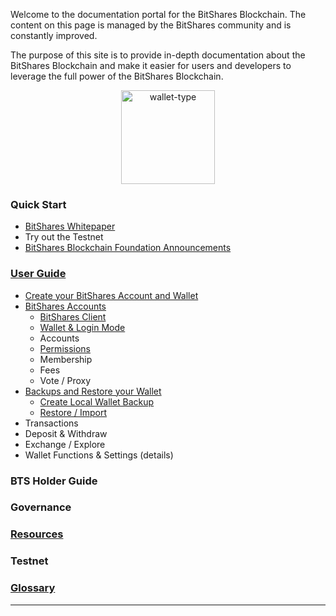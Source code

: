 
Welcome to the documentation portal for the BitShares Blockchain. The
content on this page is managed by the BitShares community and is
constantly improved.

The purpose of this site is to provide in-depth documentation about the
BitShares Blockchain and make it easier for users and developers to
leverage the full power of the BitShares Blockchain.


<p align="center">
  <img src="https://github.com/bitshares/how.bitshares.works/blob/master/source/bitshares-logo.png" width="150" title="wallet-type">
</p>

### Quick Start

* [BitShares Whitepaper](http://bitshares.foundation/)
* Try out the Testnet 
* [BitShares Blockchain Foundation Announcements ](http://www.bitshares.foundation/)


### [User Guide](/bbf/user_guide#user-guide)
- [Create your BitShares Account and Wallet](/bbf/user_guide/create_account.md#create-your-bitshares-account-and-wallet)
- [BitShares Accounts](/bbf/user_guide/bitshares_client.md#bitshares-accounts)
  - [BitShares Client](/bbf/user_guide/bitshares_client.md#bitshares-client)
  - [Wallet & Login Mode](/bbf/user_guide/bitshares_client.md#wallet--login-mode)
  - Accounts
  - [Permissions ](/bbf/user_guide/permissions.md#permissions)
  - Membership
  - Fees
  - Vote / Proxy 
- [Backups and Restore your Wallet](/bbf/user_guide/backup_local_wallet.md#backups-and-restore-your-wallet)
  - [Create Local Wallet Backup](/bbf/user_guide/backup_local_wallet.md#create-local-wallet-backup)
  - [Restore / Import](/bbf/user_guide/backup_local_wallet.md#restore--import)
- Transactions
- Deposit & Withdraw
- Exchange / Explore
- Wallet Functions & Settings (details)

### BTS Holder Guide

### Governance


### [Resources](/bbf/resources#resources)

### Testnet

### [Glossary](/bbf/glossary/Readme.md#glossary)


***

